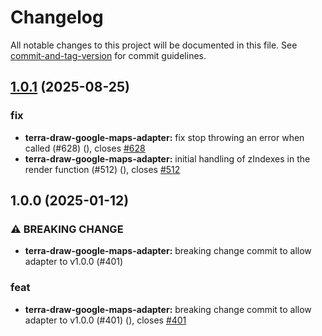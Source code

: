 # Changelog

All notable changes to this project will be documented in this file. See [commit-and-tag-version](https://github.com/absolute-version/commit-and-tag-version) for commit guidelines.

## [1.0.1](https://github.com/JamesLMilner/terra-draw/compare/terra-draw-google-maps-adapter@1.0.0...terra-draw-google-maps-adapter@1.0.1) (2025-08-25)


### fix

* **terra-draw-google-maps-adapter:** fix stop throwing an error when called (#628) ([](https://github.com/JamesLMilner/terra-draw/commit/a6349b52d87a73f7a0d7b142f9ee11a7a2a942c2)), closes [#628](https://github.com/JamesLMilner/terra-draw/issues/628)
* **terra-draw-google-maps-adapter:** initial handling of zIndexes in the render function (#512) ([](https://github.com/JamesLMilner/terra-draw/commit/7448794348f119f174248aba40ce8e199a256603)), closes [#512](https://github.com/JamesLMilner/terra-draw/issues/512)

## 1.0.0 (2025-01-12)


### ⚠ BREAKING CHANGE

* **terra-draw-google-maps-adapter:** breaking change commit to allow adapter to v1.0.0 (#401)

### feat

* **terra-draw-google-maps-adapter:** breaking change commit to allow adapter to v1.0.0 (#401) ([](https://github.com/JamesLMilner/terra-draw/commit/2c182960024d517572882986cb93cf5eb6ced78c)), closes [#401](https://github.com/JamesLMilner/terra-draw/issues/401)
